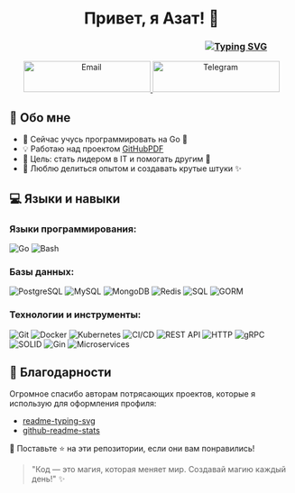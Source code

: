<h1 align="center">Привет, я Азат! 👋</h1>


<div style="margin-left: 300px;">
  <h3 align="center">
    <a href="https://git.io/typing-svg">
      <img src="https://readme-typing-svg.herokuapp.com?font=Fira+Code&pause=2000&color=00C3FF&width=900&lines=Добро+пожаловать+в+мой+GitHub!;Go%2C+минимализм+и+новые+горизонты;Баги+—+временные%2C+опыт+—+вечен" alt="Typing SVG" />
    </a>
  </h3>
</div>


<p align="center">
  <a href="mailto:naluneotlichno@yandex.ru" target="_blank">
    <img src="https://img.shields.io/badge/Email-D14836?style=for-the-badge&logo=gmail&logoColor=white" width="225" height="55" alt="Email">
  </a>
  <a href="https://t.me/Naluneotlichno" target="_blank">
    <img src="https://img.shields.io/badge/Telegram-2CA5E0?style=for-the-badge&logo=telegram&logoColor=white" width="225" height="55" alt="Telegram">
  </a>
</p>


## 🚀 Обо мне
- 🌱 Сейчас учусь программировать на Go 🐹
- 💡 Работаю над проектом [GitHubPDF](https://github.com/your-repo-link)
- 🎯 Цель: стать лидером в IT и помогать другим 🚀
- 💬 Люблю делиться опытом и создавать крутые штуки ✨


## 💻 Языки и навыки

### Языки программирования:
<div>
  <img src="https://img.shields.io/badge/Go-%2300ADD8.svg?style=for-the-badge&logo=go&logoColor=white" alt="Go">
  <img src="https://img.shields.io/badge/Bash-%23121011.svg?style=for-the-badge&logo=gnu-bash&logoColor=white" alt="Bash">
</div>

### Базы данных:
<div>
  <img src="https://img.shields.io/badge/PostgreSQL-%23316192.svg?style=for-the-badge&logo=postgresql&logoColor=white" alt="PostgreSQL">
  <img src="https://img.shields.io/badge/MySQL-%234479A1.svg?style=for-the-badge&logo=mysql&logoColor=white" alt="MySQL">
  <img src="https://img.shields.io/badge/MongoDB-%2347A248.svg?style=for-the-badge&logo=mongodb&logoColor=white" alt="MongoDB">
  <img src="https://img.shields.io/badge/Redis-%23DC382D.svg?style=for-the-badge&logo=redis&logoColor=white" alt="Redis">
  <img src="https://img.shields.io/badge/SQL-%2300758F.svg?style=for-the-badge&logo=sql&logoColor=white" alt="SQL">
  <img src="https://img.shields.io/badge/GORM-%231A76D2.svg?style=for-the-badge" alt="GORM">
</div>

### Технологии и инструменты:
<div>
  <img src="https://img.shields.io/badge/Git-%23F05033.svg?style=for-the-badge&logo=git&logoColor=white" alt="Git">
  <img src="https://img.shields.io/badge/Docker-%232496ED.svg?style=for-the-badge&logo=docker&logoColor=white" alt="Docker">
  <img src="https://img.shields.io/badge/Kubernetes-%23326CE5.svg?style=for-the-badge&logo=kubernetes&logoColor=white" alt="Kubernetes">
  <img src="https://img.shields.io/badge/CI%2FCD-%230F9D58.svg?style=for-the-badge" alt="CI/CD">
  <img src="https://img.shields.io/badge/REST-API-%2300C1DE.svg?style=for-the-badge" alt="REST API">
  <img src="https://img.shields.io/badge/HTTP-%234B8BBE.svg?style=for-the-badge" alt="HTTP">
  <img src="https://img.shields.io/badge/gRPC-%2389D900.svg?style=for-the-badge" alt="gRPC">
  <img src="https://img.shields.io/badge/SOLID-%23FF9900.svg?style=for-the-badge" alt="SOLID">
  <img src="https://img.shields.io/badge/Gin-%2300ADD8.svg?style=for-the-badge" alt="Gin">
  <img src="https://img.shields.io/badge/Microservices-%2343495E.svg?style=for-the-badge" alt="Microservices">
</div>


## 🌟 Благодарности
Огромное спасибо авторам потрясающих проектов, которые я использую для оформления профиля:
- [readme-typing-svg](https://github.com/DenverCoder1/readme-typing-svg)
- [github-readme-stats](https://github.com/anuraghazra/github-readme-stats)

💖 Поставьте ⭐ на эти репозитории, если они вам понравились!


> "Код — это магия, которая меняет мир. Создавай магию каждый день!" ✨
